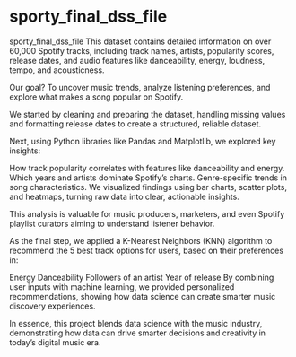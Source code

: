 # sporty_final_dss_file
sporty_final_dss_file
This dataset contains detailed information on over 60,000 Spotify tracks, including track names, artists, popularity scores, release dates, and audio features like danceability, energy, loudness, tempo, and acousticness.

Our goal? To uncover music trends, analyze listening preferences, and explore what makes a song popular on Spotify.

We started by cleaning and preparing the dataset, handling missing values and formatting release dates to create a structured, reliable dataset.

Next, using Python libraries like Pandas and Matplotlib, we explored key insights:

How track popularity correlates with features like danceability and energy.
Which years and artists dominate Spotify’s charts.
Genre-specific trends in song characteristics.
We visualized findings using bar charts, scatter plots, and heatmaps, turning raw data into clear, actionable insights.

This analysis is valuable for music producers, marketers, and even Spotify playlist curators aiming to understand listener behavior.

As the final step, we applied a K-Nearest Neighbors (KNN) algorithm to recommend the 5 best track options for users, based on their preferences in:

Energy
Danceability
Followers of an artist
Year of release
By combining user inputs with machine learning, we provided personalized recommendations, showing how data science can create smarter music discovery experiences.

In essence, this project blends data science with the music industry, demonstrating how data can drive smarter decisions and creativity in today’s digital music era.
